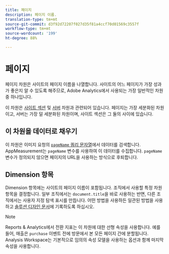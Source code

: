 ```yaml
---
title: 페이지
description: 페이지 이름.
translation-type: tm+mt
source-git-commit: d3f92d72207f027d35f81a4ccf70d01569c3557f
workflow-type: tm+mt
source-wordcount: '199'
ht-degree: 88%

---
```



# 페이지

페이지 차원은 사이트의 페이지 이름을 나열합니다. 사이트의 어느 페이지가 가장 성과가 좋은지 알 수 있도록 해주므로, Adobe Analytics에서 사용되는 가장 일반적인 차원 중 하나입니다.

이 차원은 [사이트 섹션](site-section.md) 및 [서버](server.md) 차원과 관련되어 있습니다. 페이지는 가장 세분화된 차원이고, 서버는 가장 덜 세분화된 차원이며, 사이트 섹션은 그 둘의 사이에 있습니다.

## 이 차원을 데이터로 채우기

이 차원은 이미지 요청의 [`pageName` 쿼리 문자열](/help/implement/validate/query-parameters.md)에서 데이터를 검색합니다. AppMeasurement는 `pageName` 변수를 사용하여 이 데이터를 수집합니다. `pageName` 변수가 정의되지 않으면 페이지의 URL을 사용하는 방식으로 후퇴합니다.

## Dimension 항목

Dimension 항목에는 사이트의 페이지 이름이 포함됩니다. 조직에서 사용할 특정 차원 항목을 결정합니다. 일부 조직에서는 `document.title`을 바로 사용하는 반면, 다른 조직에서는 사용자 지정 탐색 표시를 만듭니다. 어떤 방법을 사용하든 일관된 방법을 사용하고 [솔루션 디자인 문서](/help/implement/prepare/solution-design.md)에 기록하도록 하십시오.

>[!NOTE]
>
>Reports &amp; Analytics에서 전환 지표는 이 차원에 대한 선형 속성을 사용합니다. 예를 들어, 매출은 `purchase` 이벤트 전에 방문에서 본 모든 페이지 간에 분할됩니다. Analysis Workspace는 기본적으로 임의의 속성 모델을 사용하는 옵션과 함께 마지막 속성을 사용합니다.
